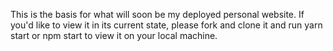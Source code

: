 This is the basis for what will soon be my deployed personal website. If you'd like to view it in its current state, please fork and clone it and run yarn start or npm start to view it on your local machine. 

